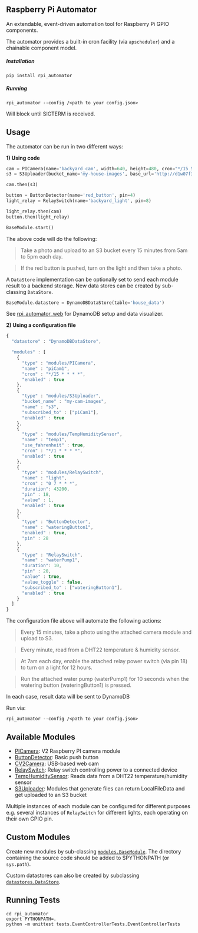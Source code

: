## Raspberry Pi Automator

An extendable, event-driven automation tool for Raspberry Pi GPIO components.  

The automator provides a built-in cron facility (via `apscheduler`) and a chainable component model.

##### Installation
```commandline
pip install rpi_automator
```

##### Running
```commandline
rpi_automator --config /<path to your config.json>
```
Will block until SIGTERM is received.

## Usage
The automator can be run in two different ways:

**1) Using code**

```python
cam = PICamera(name='backyard_cam', width=640, height=480, cron="*/15 5-17 * * *")
s3 = S3Uploader(bucket_name='my-house-images', base_url='http://d1w07f3h9z0.cloudfront.net')

cam.then(s3)

button = ButtonDetector(name='red_button', pin=4)
light_relay = RelaySwitch(name='backyard_light', pin=8)

light_relay.then(cam)
button.then(light_relay)

BaseModule.start()
```

The above code will do the following:
> Take a photo and upload to an S3 bucket every 15 minutes from 5am to 5pm each day.

> If the red button is pushed, turn on the light and then take a photo.

    
A `DataStore` implementation can be optionally set to send each module result to a backend storage.  New data stores can be 
    created by sub-classing `DataStore`.
    
```python
BaseModule.datastore = DynamoDBDataStore(table='house_data')
```

See [rpi_automator_web](https://github.com/raviles/rpi_automator_web) for DynamoDB setup and data visualizer.

**2) Using a configuration file**

```javascript
{
  "datastore" : "DynamoDBDataStore",

  "modules" : [
    {
      "type" : "modules/PICamera",
      "name" : "piCam1",
      "cron" : "*/15 * * * *",
      "enabled" : true
    },
    {
      "type" : "modules/S3Uploader",
      "bucket_name" : "my-cam-images",
      "name" : "s3",
      "subscribed_to" : ["piCam1"],
      "enabled" : true
    },
    {
      "type" : "modules/TempHumiditySensor",
      "name" : "temp1",
      "use_fahrenheit" : true,
      "cron" : "*/1 * * * *",
      "enabled" : true
    },
    {
      "type" : "modules/RelaySwitch",
      "name" : "light",
      "cron" : "0 7 * * *",
      "duration": 43200,
      "pin" : 18,
      "value" : 1,
      "enabled" : true
    },
    {
      "type" : "ButtonDetector",
      "name" : "wateringButton1",
      "enabled" : true,
      "pin" : 28
    },
    {
      "type" : "RelaySwitch",
      "name" : "waterPump1",
      "duration": 10,
      "pin" : 20,
      "value" : true,
      "value_toggle" : false,
      "subscribed_to" : ["wateringButton1"],
      "enabled" : true
    }
  ]
}
```
    
The configuration file above will automate the following actions:

>Every 15 minutes, take a photo using the attached camera module and upload to S3.

>Every minute, read from a DHT22 temperature & humidity sensor.

>At 7am each day, enable the attached relay power switch (via pin 18) to turn on a light for 12 hours.

>Run the attached water pump (waterPump1) for 10 seconds when the watering button (wateringButton1) is pressed.

In each case, result data will be sent to DynamoDB

Run via:
    
```commandline
rpi_automator --config /<path to your config.json>
```

## Available Modules

- [PICamera](rpi_automator/modules/PICamera.py): V2 Raspberry PI camera module
- [ButtonDetector](rpi_automator/modules/ButtonDetector.py): Basic push button
- [CV2Camera](rpi_automator/modules/CV2Camera.py): USB-based web cam
- [RelaySwitch](rpi_automator/modules/RelaySwitch.py): Relay switch controlling power to a connected device
- [TempHumiditySensor](rpi_automator/modules/TempHumiditySensor.py): Reads data from a DHT22 temperature/humidity sensor
- [S3Uploader](rpi_automator/modules/S3Uploader.py): Modules that generate files can return LocalFileData and get 
uploaded to an S3 bucket

Multiple instances of each module can be configured for different purposes e.g. several instances of `RelaySwitch`
for different lights, each operating on their own GPIO pin.

## Custom Modules
Create new modules by sub-classing [`modules.BaseModule`](rpi_automator/modules/BaseModule.py). The directory
containing the source code should be added to $PYTHONPATH (or `sys.path`).

Custom datastores can also be created by subclassing [`datastores.DataStore`](rpi_automator.datastores.DataStore.py).

## Running Tests

```commandline
cd rpi_automator
export PYTHONPATH=.
python -m unittest tests.EventControllerTests.EventControllerTests
```
